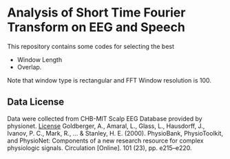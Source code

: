 # Analysis of Short Time Fourier Transform on EEG and Speech
This repository contains some codes for selecting the best
- Window Length 
- Overlap.

Note that window type is rectangular and FFT Window resolution is 100.

## Data License
Data were collected from CHB-MIT Scalp EEG Database provided by physionet.
[License](https://physionet.org/content/chbmit/view-license/1.0.0/)
Goldberger, A., Amaral, L., Glass, L., Hausdorff, J., Ivanov, P. C., Mark, R., ... & Stanley, H. E. (2000). PhysioBank, PhysioToolkit, and PhysioNet: Components of a new research resource for complex physiologic signals. Circulation \[Online]. 101 (23), pp. e215–e220.